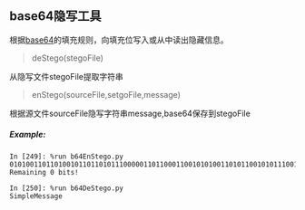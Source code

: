 ## base64隐写工具

根据[base64](https://en.wikipedia.org/wiki/Base64)的填充规则，向填充位写入或从中读出隐藏信息。

>deStego(stegoFile)

从隐写文件stegoFile提取字符串

>enStego(sourceFile,setgoFile,message)

根据源文件sourceFile隐写字符串message,base64保存到stegoFile

##### Example:
```
In [249]: %run b64EnStego.py
0101001101101001011011010111000001101100011001010100110101100101011100110111001101100001011001110110010100001010
Remaining 0 bits!

In [250]: %run b64DeStego.py
SimpleMessage
```